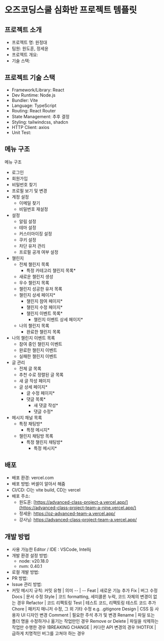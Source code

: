 # 오즈코딩스쿨 심화반 프로젝트 템플릿

## 프로젝트 소개

- 프로젝트 명: 원정대
- 팀원: 원도훈, 정세윤
- 프로젝트 개요:
- 기술 스택:

## 프로젝트 기술 스택

- Framework/Library: React
- Dev Runtime: Node.js
- Bundler: Vite
- Language: TypeScript
- Routing: React Router
- State Management: 추후 결정
- Styling: tailwindcss, shadcn
- HTTP Client: axios
- Unit Test:

## 메뉴 구조

메뉴 구조

- 로그인
- 회원가입
- 비밀번호 찾기
- 프로필 보기 및 변경
- 계정 설정
  - 이메일 찾기
  - 비밀번호 재설정
- 설정
  - 알림 설정
  - 테마 설정
  - 커스터마이징 설정
  - 쿠키 설정
  - 차단 유저 관리
  - 프로필 공개 여부 설정
- 챌린지
  - 전체 챌린지 목록
    - 특정 카테고리 챌린지 목록\*
  - 새로운 챌린지 생성
  - 우수 챌린지 목록
  - 챌린지 성공한 유저 목록
  - 챌린지 상세 페이지\*
    - 챌린지 참여 페이지\*
    - 챌린지 수정 페이지\*
    - 챌린지 이벤트 목록\*
      - 챌린지 이벤트 상세 페이지\*
  - 나의 챌린지 목록
    - 완료한 챌린지 목록
- 나의 챌린지 이벤트 목록
  - 참여 중인 챌린지 이벤트
  - 완료한 챌린지 이벤트
  - 실패한 챌린지 이벤트
- 글 관리
  - 전체 글 목록
  - 추천 수로 정렬된 글 목록
  - 새 글 작성 페이지
  - 글 상세 페이지\*
    - 글 수정 페이지\*
    - 댓글 목록\*
      - 새 댓글 작성\*
      - 댓글 수정\*
- 메시지 채널 목록
  - 특정 채팅방\*
    - 특정 메시지\*
  - 챌린지 채팅방 목록
    - 특정 챌린지 채팅방\*
      - 특정 메시지\*

## 배포

- 배포 환경: vercel.com
- 배포 방법: 버셀이 알아서 해줌
- CI/CD: CI는 vite build, CD는 vercel
- 배포 주소:
  - 원도훈: [https://advanced-class-project-a.vercel.app/](https://advanced-class-project-team-a-nine.vercel.app/)
  - 정세윤: https://oz-advanced-team-a.vercel.app/
  - 강사님: https://advanced-class-project-team-a.vercel.app/

## 개발 방법

- 사용 가능한 Editor / IDE : VSCode, Intellij
- 개발 환경 설정 방법:
  - node: v20.18.0
  - nvm: 0.40.1
- 로컬 개발 방법:
- PR 방법:
- Issue 관리 방법:
- 커밋 메시지 규칙:
  커밋 유형 | 의미
  -- | --
  Feat | 새로운 기능 추가
  Fix | 버그 수정
  Docs | 문서 수정
  Style | 코드 formatting, 세미콜론 누락, 코드 자체의 변경이 없는 경우
  Refactor | 코드 리팩토링
  Test | 테스트 코드, 리팩토링 테스트 코드 추가
  Chore | 패키지 매니저 수정, 그 외 기타 수정 e.g. .gitignore
  Design | CSS 등 사용자 UI 디자인 변경
  Comment | 필요한 주석 추가 및 변경
  Rename | 파일 또는 폴더 명을 수정하거나 옮기는 작업만인 경우
  Remove or Delete | 파일을 삭제하는 작업만 수행한 경우
  !BREAKING CHANGE | 커다란 API 변경의 경우
  !HOTFIX | 급하게 치명적인 버그를 고쳐야 하는 경우
